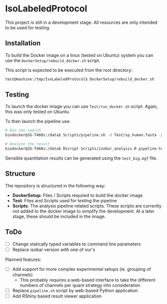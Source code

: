 # IsoLabeledProtocol

This project is still in a development stage. All resources are only intended to be used for testing.

## Installation

To build the Docker image on a linux (tested on Ubuntu) system you can use the `DockerSetup/rebuild_docker.sh` script.

This script is expected to be executed from the root directory:

```bash
test@mashine:/tmp/IsoLabeledProtocol$ DockerSetup/rebuild_docker.sh
```

## Testing

To launch the docker image you can use `Test/run_docker.sh` script. Again, this was only tested on Ubuntu.

To then launch the pipeline use:

```bash
# Run the search
biodocker@JG-T460s:/data$ Scripts/pipeline.sh -d Test/sp_human.fasta -p 20 -f 0.05 -c 1 Test/test.mgf

# Analyse the result
biodocker@JG-T460s:/data$ Rscript Scripts/isobar_analysis.R pipeline-test/experiment1_test_1_Extended_PSM_Report.txt pipeline-test/test.mgf
```

Sensible quantitation results can be generated using the `test_big.mgf` file.

## Structure

The repository is structured in the following way:

  * **DockerSetup:** Files / Scripts required to build the docker image
  * **Test**: Files and Scripts used for testing the pipeline
  * **Scripts**: The analysis pipeline related scripts. These scripts are currently not added to the docker image to simplify the development. At a later stage, these should be included in the image.

## ToDo

  - [ ] Change statically typed variables to command line parameters
  - [ ] Replace isobar version with one of our's

Planned features:

  - [ ] Add support for more complex experimental setups (ie. grouping of channels)
    - This probably requires a web-based interface to take the different numbers of channels per quant strategy into consideration
  - [ ] Replace `pipeline.sh` script by web-based Python application
  - [ ] Add RShiny based result viewer application
